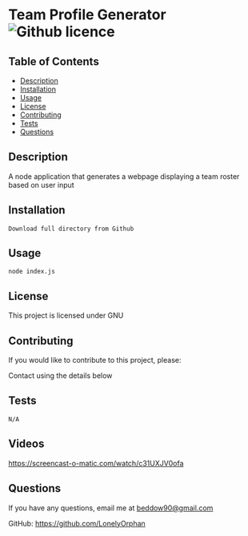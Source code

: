 # Team Profile Generator ![Github licence](https://img.shields.io/badge/GNU-License-orange)

  ## Table of Contents
  * [Description](#description)
  * [Installation](#installation)
  * [Usage](#usage)
  * [License](#license)
  * [Contributing](#contributing)
  * [Tests](#tests)
  * [Questions](#questions)
  
  ## Description 
  A node application that generates a webpage displaying a team roster based on user input
  
  ## Installation
  ```
  Download full directory from Github
  ```

  ## Usage 
  ```
  node index.js
  ```

  ## License 
  This project is licensed under GNU

  ## Contributing
  If you would like to contribute to this project, please:  

  Contact using the details below

  ## Tests
  ```
  N/A
  ```
  ## Videos
  https://screencast-o-matic.com/watch/c31UXJV0ofa

  ## Questions
  If you have any questions, email me at beddow90@gmail.com  
  
  GitHub: https://github.com/LonelyOrphan
  
